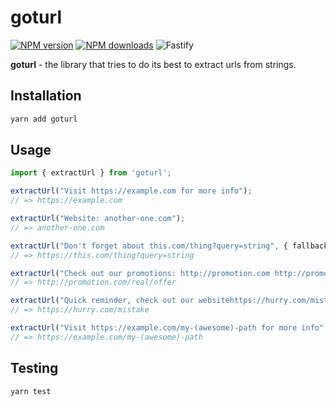 # goturl

[![NPM version](https://img.shields.io/npm/v/goturl.svg?style=flat)](https://www.npmjs.com/package/goturl)
[![NPM downloads](https://img.shields.io/npm/dm/goturl.svg?style=flat)](https://www.npmjs.com/package/goturl)
![Fastify](https://img.shields.io/badge/-Vitest-86b91a?style=flat&logo=vitest&logoColor=white)

**goturl** - the library that tries to do its best to extract urls from strings.

## Installation

```bash
yarn add goturl
```

## Usage

```ts
import { extractUrl } from 'goturl';

extractUrl("Visit https://example.com for more info");
// => https://example.com

extractUrl("Website: another-one.com");
// => another-one.com

extractUrl("Don't forget about this.com/thing?query=string", { fallbackProtocol: 'https' });
// => https://this.com/thing?query=string

extractUrl("Check out our promotions: http://promotion.com http://promotion.com/real/offer", { getLongestUrl: true });
// => http://promotion.com/real/offer

extractUrl("Quick reminder, check out our websitehttps://hurry.com/mistake", { tryFixProtocol: true });
// => https://hurry.com/mistake

extractUrl("Visit https://example.com/my-(awesome)-path for more info", { includeParentheses: true });
// => https://example.com/my-(awesome)-path
```

## Testing

```bash
yarn test
```
